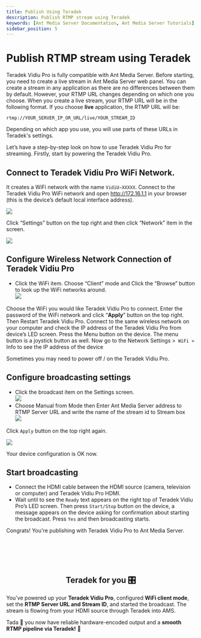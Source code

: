 ```yaml
---
title: Publish Using Teradek 
description: Publish RTMP stream using Teradek
keywords: [Ant Media Server Documentation, Ant Media Server Tutorials]
sidebar_position: 5
---
```


# Publish RTMP stream using Teradek

Teradek Vidiu Pro is fully compatible with Ant Media Server. Before starting, you need to create a live stream in Ant Media Server web panel. You can create a stream in any application as there are no differences between them by default. However, your RTMP URL changes depending on which one you choose. When you create a live stream, your RTMP URL will be in the following format. If you choose **live** application, the RTMP URL will be:

```rtmp://YOUR_SERVER_IP_OR_URL/live/YOUR_STREAM_ID```

Depending on which app you use, you will use parts of these URLs in Teradek's settings.

Let’s have a step-by-step look on how to use Teradek Vidiu Pro for streaming. Firstly, start by powering the Teradek Vidiu Pro.

## Connect to Teradek Vidiu Pro WiFi Network.

It creates a WiFi network with the name ```VidiU−XXXXX```. Connect to the Teradek Vidiu Pro WiFi network and open http://172.16.1.1 in your browser (this is the device’s default local interface address).

![](@site/static/img/vidiu_pro_console.png)

Click “Settings” button on the top right and then click “Network” item in the screen.

![](@site/static/img/configure_vidiu_network_button.png)

## Configure Wireless Network Connection of Teradek Vidiu Pro

*   Click the WiFi item. Choose “Client” mode and Click the “Browse” button to look up the WiFi networks around.  
    ![](@site/static/img/set_vidiu_pro_wifi_connectivity.png)

Choose the WiFi you would like Teradek Vidiu Pro to connect. Enter the password of the WiFi network and click “**Apply**” button on the top right. Then Restart Teradek Vidiu Pro. Connect to the same wireless network on your computer and check the IP address of the Teradek Vidiu Pro from device’s LED screen. Press the Menu button on the device. The menu button is a joystick button as well. Now go to the Network Settings >` WiFi >` Info to see the IP address of the device

Sometimes you may need to power off / on the Teradek Vidiu Pro.

## Configure broadcasting settings

*   Click the broadcast item on the Settings screen.  
    ![](@site/static/img/configure_broadcasting_settings_vidiu_pro.png)
*   Choose Manual from Mode then Enter Ant Media Server address to RTMP Server URL and write the name of the stream id to Stream box  
    ![](@site/static/img/write_ant_media_server_url_to_vidiu_pro.png)

Click ```Apply``` button on the top right again.

![](@site/static/img/apply_settings_vidiu_pro.png)  

Your device configuration is OK now.

## Start broadcasting

*   Connect the HDMI cable between the HDMI source (camera, television or computer) and Teradek Vidiu Pro HDMI.
*   Wait until to see the ```Ready``` text appears on the right top of Teradek Vidiu Pro’s LED screen. Then press ```Start/Stop``` button on the device, a message appears on the device asking for confirmation about starting the broadcast. Press ```Yes``` and then broadcasting starts.

Congrats! You're publishing with Teradek Vidiu Pro to Ant Media Server.

<br /><br />
---

<div align="center">
<h2> Teradek for you 🎛️ </h2>
</div>

You’ve powered up your **Teradek Vidiu Pro**, configured **WiFi client mode**, set the **RTMP Server URL and Stream ID**, and started the broadcast. The stream is flowing from your HDMI source through Teradek into AMS.  

Tada 👏  you now have reliable hardware-encoded output and a **smooth RTMP pipeline via Teradek!** 🎥

